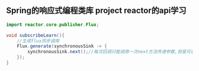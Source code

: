## Spring的响应式编程类库 project reactor的api学习

```java
import reactor.core.publisher.Flux;

void subscribeLearn(){
    //生成flux同步调用
    Flux.generate(synchronousSink -> {
        synchronousSink.next();//每次回调只能调用一次next方法传递参数,但是可以再调用一次error或者complete
    });
}
```